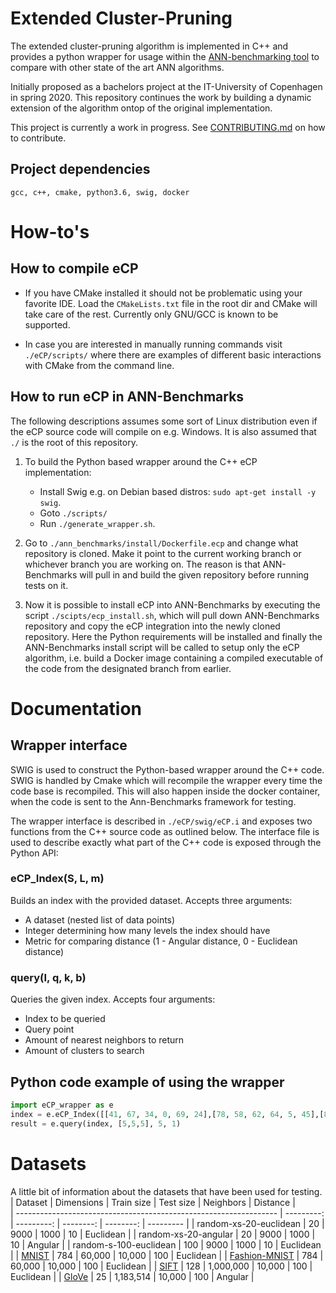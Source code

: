 # Extended Cluster-Pruning
The extended cluster-pruning algorithm is implemented in C++ and provides a python wrapper for usage within the [ANN-benchmarking tool](https://github.com/erikbern/ann-benchmarks/) to compare with other state of the art ANN algorithms. 

Initially proposed as a bachelors project at the IT-University of Copenhagen in spring 2020. This repository continues the work by building a dynamic extension of the algorithm ontop of the original implementation.

This project is currently a work in progress. See [CONTRIBUTING.md](CONTRIBUTING.md) on how to contribute.

## Project dependencies
```
gcc, c++, cmake, python3.6, swig, docker
```

# How-to's
## How to compile eCP
- If you have CMake installed it should not be problematic using your favorite IDE. Load the `CMakeLists.txt` file in the root dir and CMake will take care of the rest.
Currently only GNU/GCC is known to be supported.

- In case you are interested in manually running commands visit `./eCP/scripts/` where there are examples of different basic interactions with CMake from the command line.

## How to run eCP in ANN-Benchmarks
The following descriptions assumes some sort of Linux distribution even if the eCP source code will compile on e.g. Windows.
It is also assumed that `./` is the root of this repository.

1. To build the Python based wrapper around the C++ eCP implementation:
    - Install Swig e.g. on Debian based distros: ```sudo apt-get install -y swig```.
    - Goto `./scripts/`
    - Run `./generate_wrapper.sh`.
2. Go to `./ann_benchmarks/install/Dockerfile.ecp` and change what repository is cloned. Make it point to the current working branch or whichever branch you are working on. The reason is that ANN-Benchmarks will pull in and build the given repository before running tests on it.

3. Now it is possible to install eCP into ANN-Benchmarks by executing the script `./scipts/ecp_install.sh`, which will pull down ANN-Benchmarks repository and copy the eCP integration into the newly cloned repository. Here the Python requirements will be installed and finally the ANN-Benchmarks install script will be called to setup only the eCP algorithm, i.e. build a Docker image containing a compiled executable of the code from the designated branch from earlier.


# Documentation
## Wrapper interface
SWIG is used to construct the Python-based wrapper around the C++ code. SWIG is
handled by Cmake which will recompile the wrapper every time the code base is
recompiled. This will also happen inside the docker container, when the code is
sent to the Ann-Benchmarks framework for testing.

The wrapper interface is described in `./eCP/swig/eCP.i` and exposes two 
functions from the C++ source code as outlined below. The interface file is
used to describe exactly what part of the C++ code is exposed through the
Python API:

### eCP_Index(S, L, m)
Builds an index with the provided dataset.
Accepts three arguments:
- A dataset (nested list of data points)
- Integer determining how many levels the index should have
- Metric for comparing distance (1 - Angular distance, 0 - Euclidean distance)

### query(I, q, k, b)
Queries the given index.
Accepts four arguments:
- Index to be queried
- Query point
- Amount of nearest neighbors to return
- Amount of clusters to search

## Python code example of using the wrapper
```python
import eCP_wrapper as e
index = e.eCP_Index([[41, 67, 34, 0, 69, 24],[78, 58, 62, 64, 5, 45],[81, 27, 61, 91, 95, 42],[27, 36, 91, 4, 2, 53],[92, 82, 21, 16, 18, 95],[47, 26, 71, 38, 69, 12],[67, 99, 35, 94, 3, 11],[22, 33, 73, 64, 41, 11], [53, 68, 47, 44, 62, 57], [37, 59, 23, 41, 29, 78], [16, 35, 90, 42, 88, 6], [40, 42, 64, 48, 46, 5], [90, 29, 70, 50, 6, 1], [93, 48, 29, 23, 84, 54], [56, 40, 66, 76, 31, 8]], 2, 1)
result = e.query(index, [5,5,5], 5, 1)
```

# Datasets
A little bit of information about the datasets that have been used for testing.
| Dataset                                                           | Dimensions | Train size | Test size | Neighbors | Distance  |                                                                  
| ----------------------------------------------------------------- | ---------: | ---------: | --------: | --------: | --------- | 
| random-xs-20-euclidean											|        20  |     9000   |    1000   |       10  | Euclidean |
| random-xs-20-angular                       			    		|        20  |     9000   |    1000   |       10  | Angular   |
| random-s-100-euclidean                      			    		|        100 |     9000   |    1000   |       10  | Euclidean |
| [MNIST](http://yann.lecun.com/exdb/mnist/)                        |        784 |     60,000 |    10,000 |       100 | Euclidean |
| [Fashion-MNIST](https://github.com/zalandoresearch/fashion-mnist) |        784 |     60,000 |    10,000 |       100 | Euclidean |
| [SIFT](https://corpus-texmex.irisa.fr/)                           |        128 |  1,000,000 |    10,000 |       100 | Euclidean |
| [GloVe](http://nlp.stanford.edu/projects/glove/)                  |         25 |  1,183,514 |    10,000 |       100 | Angular   |
